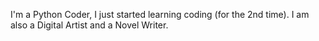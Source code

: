 I'm a Python Coder, I just started learning coding (for the 2nd time). I am also a Digital Artist and a Novel Writer.

<!---
MarshanRed/MarshanRed is a ✨ special ✨ repository because its `README.md` (this file) appears on your GitHub profile.
You can click the Preview link to take a look at your changes.
--->
